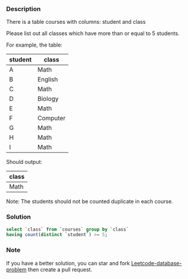 ### Description

There is a table courses with columns: student and class

Please list out all classes which have more than or equal to 5 students.

For example, the table:

| student | class      |
|---------|------------|
| A       | Math       |
| B       | English    |
| C       | Math       |
| D       | Biology    |
| E       | Math       |
| F       | Computer   |
| G       | Math       |
| H       | Math       |
| I       | Math       |

Should output:

| class   |
|---------|
| Math    |

Note:
The students should not be counted duplicate in each course.

### Solution

```sql
select `class` from `courses` group by `class` 
having count(distinct `student`) >= 5;
```

### Note

If you have a better solution, you can star and fork [Leetcode-database-problem](https://github.com/xx19941215/Leetcode-database-problem) then create a pull request.